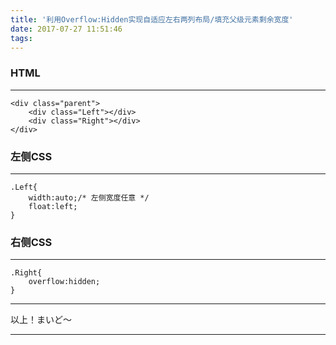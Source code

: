 ```yaml
---
title: '利用Overflow:Hidden实现自适应左右两列布局/填充父级元素剩余宽度'
date: 2017-07-27 11:51:46
tags:
---
```

### HTML
***
	<div class="parent">
		<div class="Left"></div>
		<div class="Right"></div>
	</div>

### 左侧CSS
***
	.Left{
		width:auto;/* 左侧宽度任意 */
		float:left;
	}

### 右侧CSS
***
	.Right{
		overflow:hidden;
	}
	
---



以上！まいど～

---